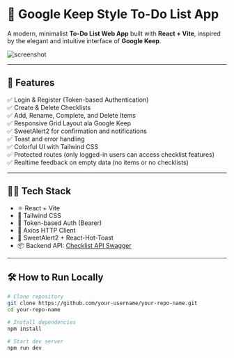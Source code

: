 # 📝 Google Keep Style To-Do List App

A modern, minimalist **To-Do List Web App** built with **React + Vite**, inspired by the elegant and intuitive interface of **Google Keep**.

![screenshot](https://via.placeholder.com/900x400?text=Screenshot+App)

---

## 🚀 Features

✅ Login & Register (Token-based Authentication)  
✅ Create & Delete Checklists  
✅ Add, Rename, Complete, and Delete Items  
✅ Responsive Grid Layout ala Google Keep  
✅ SweetAlert2 for confirmation and notifications  
✅ Toast and error handling  
✅ Colorful UI with Tailwind CSS  
✅ Protected routes (only logged-in users can access checklist features)  
✅ Realtime feedback on empty data (no items or no checklists)

---

## 🧑‍💻 Tech Stack

- ⚛️ React + Vite
- 🎨 Tailwind CSS
- 🔐 Token-based Auth (Bearer)
- 📡 Axios HTTP Client
- 🔔 SweetAlert2 + React-Hot-Toast
- 📦 Backend API: [Checklist API Swagger](http://94.74.86.174:8080/api/swagger-ui.html)

---

## 🛠️ How to Run Locally

```bash
# Clone repository
git clone https://github.com/your-username/your-repo-name.git
cd your-repo-name

# Install dependencies
npm install

# Start dev server
npm run dev
